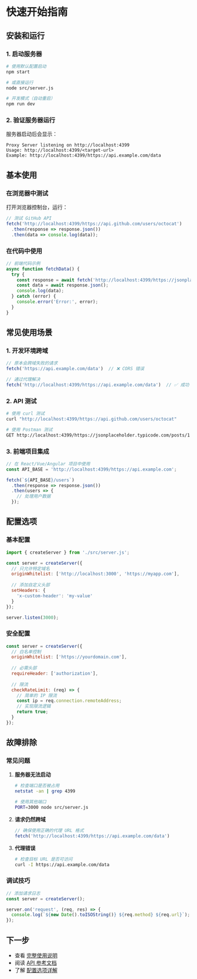 # 快速开始指南

## 安装和运行

### 1. 启动服务器

```bash
# 使用默认配置启动
npm start

# 或直接运行
node src/server.js

# 开发模式（自动重启）
npm run dev
```

### 2. 验证服务器运行

服务器启动后会显示：
```
Proxy Server listening on http://localhost:4399
Usage: http://localhost:4399/<target-url>
Example: http://localhost:4399/https://api.example.com/data
```

## 基本使用

### 在浏览器中测试

打开浏览器控制台，运行：

```javascript
// 测试 GitHub API
fetch('http://localhost:4399/https://api.github.com/users/octocat')
  .then(response => response.json())
  .then(data => console.log(data));
```

### 在代码中使用

```javascript
// 前端代码示例
async function fetchData() {
  try {
    const response = await fetch('http://localhost:4399/https://jsonplaceholder.typicode.com/posts/1');
    const data = await response.json();
    console.log(data);
  } catch (error) {
    console.error('Error:', error);
  }
}
```

## 常见使用场景

### 1. 开发环境跨域

```javascript
// 原本会跨域失败的请求
fetch('https://api.example.com/data')  // ❌ CORS 错误

// 通过代理解决
fetch('http://localhost:4399/https://api.example.com/data')  // ✅ 成功
```

### 2. API 测试

```bash
# 使用 curl 测试
curl "http://localhost:4399/https://api.github.com/users/octocat"

# 使用 Postman 测试
GET http://localhost:4399/https://jsonplaceholder.typicode.com/posts/1
```

### 3. 前端项目集成

```javascript
// 在 React/Vue/Angular 项目中使用
const API_BASE = 'http://localhost:4399/https://api.example.com';

fetch(`${API_BASE}/users`)
  .then(response => response.json())
  .then(users => {
    // 处理用户数据
  });
```

## 配置选项

### 基本配置

```javascript
import { createServer } from './src/server.js';

const server = createServer({
  // 只允许特定域名
  originWhitelist: ['http://localhost:3000', 'https://myapp.com'],
  
  // 添加自定义头部
  setHeaders: {
    'x-custom-header': 'my-value'
  }
});

server.listen(3000);
```

### 安全配置

```javascript
const server = createServer({
  // 白名单控制
  originWhitelist: ['https://yourdomain.com'],
  
  // 必需头部
  requireHeader: ['authorization'],
  
  // 限流
  checkRateLimit: (req) => {
    // 简单的 IP 限流
    const ip = req.connection.remoteAddress;
    // 实现限流逻辑
    return true;
  }
});
```

## 故障排除

### 常见问题

1. **服务器无法启动**
   ```bash
   # 检查端口是否被占用
   netstat -an | grep 4399
   
   # 使用其他端口
   PORT=3000 node src/server.js
   ```

2. **请求仍然跨域**
   ```javascript
   // 确保使用正确的代理 URL 格式
   fetch('http://localhost:4399/https://api.example.com/data')
   ```

3. **代理错误**
   ```bash
   # 检查目标 URL 是否可访问
   curl -I https://api.example.com/data
   ```

### 调试技巧

```javascript
// 添加请求日志
const server = createServer();

server.on('request', (req, res) => {
  console.log(`${new Date().toISOString()} ${req.method} ${req.url}`);
});
```

## 下一步

- 查看 [完整使用说明](server-usage.md)
- 阅读 [API 参考文档](api-reference.md)
- 了解 [配置选项详解](server-usage.md#配置选项)
